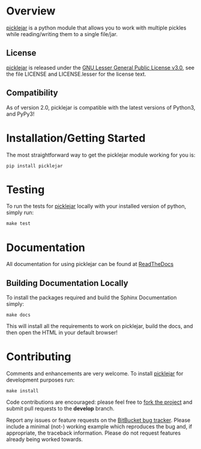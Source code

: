# Overview
[picklejar] is a python module that allows you to work with multiple pickles while reading/writing them to a single 
file/jar.

## License
[picklejar] is released under the [GNU Lesser General Public License v3.0], see the file LICENSE and LICENSE.lesser 
for the license text.

## Compatibility
As of version 2.0, picklejar is compatible with the latest versions of Python3, and PyPy3!

# Installation/Getting Started
The most straightforward way to get the picklejar module working for you is:
```commandline
pip install picklejar
```

# Testing
To run the tests for [picklejar] locally with your installed version of python, simply run:
```commandline
make test
```

# Documentation
All documentation for using picklejar can be found at [ReadTheDocs](http://picklejar.readthedocs.io/)

## Building Documentation Locally
To install the packages required and build the Sphinx Documentation simply:
```commandline
make docs
```

This will install all the requirements to work on picklejar, build the docs, and then open the HTML in your default
browser!

# Contributing
Comments and enhancements are very welcome. To install [picklejar] for development purposes run:
```commandline
make install
```

Code contributions are encouraged: please feel free to [fork the
project](https://bitbucket.org/isaiah1112/picklejar) and submit pull requests to the **develop** branch.

Report any issues or feature requests on the [BitBucket bug
tracker](https://bitbucket.org/isaiah1112/picklejar/issues?status=new&status=open). Please include a minimal (not-) 
working example which reproduces the bug and, if appropriate, the traceback information.  Please do not request features 
already being worked towards.

[GNU Lesser General Public License v3.0]: http://choosealicense.com/licenses/lgpl-3.0/ "LGPL v3"

[picklejar]: https://bitbucket.org/isaiah1112/picklejar "picklejar Module"
